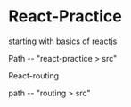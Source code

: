# React-Practice
starting with basics of reactjs



Path   --   "react-practice > src" 




React-routing 


path     --  "routing  >  src"
